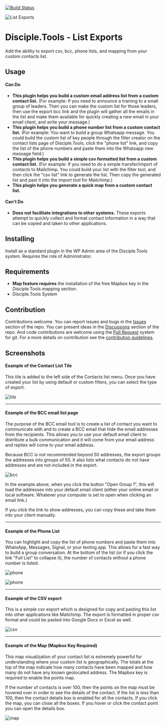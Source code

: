 [![Build Status](https://api.travis-ci.com/DiscipleTools/disciple-tools-list-exports.svg?branch=master)](https://travis-ci.com/DiscipleTools/disciple-tools-list-export)

![List Exports](https://raw.githubusercontent.com/DiscipleTools/disciple-tools-list-exports/master/documentation/list-exports-banner.png)
# Disciple.Tools - List Exports

Add the ability to export csv, bcc, phone lists, and mapping from your custom contacts list.

## Usage

#### Can Do

 - __This plugin helps you build a custom email address list from a custom contact list.__
 (For example: If you need to announce a training to a small group of leaders. Then you can make the custom list for
 those leaders, then use the export bcc link and the plugin will gather all the emails in the list and make them
 available for quickly creating a new email in your email client, and write your message.)
 - __This plugin helps you build a phone number list from a custom contact list.__ (For example: You want to build a
  group Whatsapp message. You could build the custom list of key people through the filter creator on the contact lists
  page of Disciple.Tools, click the "phone list" link, and copy the list of the phone numbers and paste them into the
  Whatsapp new message field.)
  - __This plugin helps you build a simple csv formatted list from a custom contact list.__ (For example: If you need to
  do a simple transfer/import of contacts to Mailchimp. You could build your list with the filter tool, and then click
  the "csv list" link to generate the list. Then copy the generated list and past it into the import tool for Mailchimp.)
  - __This plugin helps you generate a quick map from a custom contact list.__

#### Can't Do

- __Does not facilitate integrations to other systems.__ These exports attempt to quickly collect and format contact
information in a way that can be copied and taken to other applications.

####

## Installing

Install as a standard plugin in the WP Admin area of the Disciple.Tools system. Requires the role of Administrator.

## Requirements

- __Map feature requires__ the installation of the free Mapbox key in the Disciple.Tools mapping section.
- Disciple.Tools System


## Contribution

Contributions welcome. You can report issues and bugs in the
[Issues](https://github.com/DiscipleTools/disciple-tools-list-exports/issues) section of the repo. You can present ideas
in the [Discussions](https://github.com/DiscipleTools/disciple-tools-list-exports/discussions) section of the repo. And
code contributions are welcome using the [Pull Request](https://github.com/DiscipleTools/disciple-tools-list-exports/pulls)
system for git. For a more details on contribution see the [contribution guidelines](https://github.com/DiscipleTools/disciple-tools-list-exports/blob/master/CONTRIBUTING.md).


## Screenshots

#### Example of the Contact List Tile

This tile is added to the left side of the Contacts list menu. Once you have created your list by using default or custom filters, you can select the type of export.

![tile](https://raw.githubusercontent.com/DiscipleTools/disciple-tools-list-exports/master/documentation/list-exports.png)

---

#### Example of the BCC email list page

The purpose of the BCC email tool is to create a list of contact you want to communicate with and to create a BCC email that hide the email addresses from the recipients. This allows you to use your default email client to distribute a bulk communication and it will come from your email address and replies will come to your email address.

Because BCC is not recommended beyond 50 addresses, the export groups the addresses into groups of 50. It also lists what contacts do not have addresses and are not included in the export.


![bcc](https://raw.githubusercontent.com/DiscipleTools/disciple-tools-list-exports/master/documentation/bcc.png)

In the example above, when you click the button "Open Group 1", this will load the addresses into your default email client (either your online email or local software. Whatever your computer is set to open when clicking an email link.)

If you click the link to show addresses, you can copy these and take them into your client manually.

---

#### Example of the Phone List

You can highlight and copy the list of phone numbers and paste them into WhatsApp, Messages, Signal, or your texting app. This allows for a fast way to build a group conversation. At the bottom of the list (or if you click the link "Full List" to collapse it), the number of contacts without a phone number is listed.

![phone](https://raw.githubusercontent.com/DiscipleTools/disciple-tools-list-exports/master/documentation/phone-collapsed.png)

![phone](https://raw.githubusercontent.com/DiscipleTools/disciple-tools-list-exports/master/documentation/phone.png)

---

#### Example of the CSV export

This is a simple csv export which is designed for copy and pasting this list into other applications like Mailchimp. The export is formatted in proper csv format and could be pasted into Google Docs or Excel as well.

![csv](https://raw.githubusercontent.com/DiscipleTools/disciple-tools-list-exports/master/documentation/csv.png)

---

#### Example of the Map (Mapbox Key Required)

This map visualization of your contact list is extremely powerful for understanding where your custom list is geographically. The totals at the top of the map indicate how many contacts have been mapped and how many do not have any known geolocated address. The Mapbox key is required to enable the points map.

If the number of contacts is over 100, then the points on the map must be hovered over in order to see the details of the contact. If the list is less than 100, then the contact details box is enabled for all the contacts. If you click the map, you can close all the boxes. If you hover or click the contact point you can open the details box.


![map](https://raw.githubusercontent.com/DiscipleTools/disciple-tools-list-exports/master/documentation/map.png)
